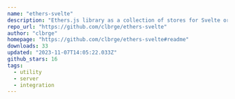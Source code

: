 ```yaml
---
name: "ethers-svelte"
description: "Ethers.js library as a collection of stores for Svelte or SvelteKit & related UX components."
repo_url: "https://github.com/clbrge/ethers-svelte"
author: "clbrge"
homepage: "https://github.com/clbrge/ethers-svelte#readme"
downloads: 33
updated: "2023-11-07T14:05:22.033Z"
github_stars: 16
tags: 
  - utility
  - server
  - integration
---
```

